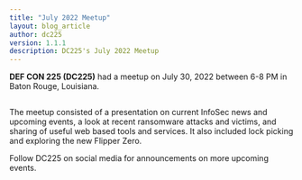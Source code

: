```yaml
---
title: "July 2022 Meetup"
layout: blog_article
author: dc225
version: 1.1.1
description: DC225's July 2022 Meetup
---
```


**DEF CON 225 (DC225)** had a meetup on July 30, 2022 between 6-8 PM in Baton Rouge, Louisiana.

<a href="/assets/photos/202207-meetup.jpg">
<img src="data:image/gif;base64,R0lGODlhAQABAIAAAAAAAP///yH5BAEAAAAALAAAAAABAAEAAAIBRAA7" data-original="/assets/photos/202207-meetup.jpg" class="lazy img-responsive img-thumbnail" alt="Baton Rouge, DEF CON 225, Lock picking" border="0" /></a>

The meetup consisted of a presentation on current InfoSec news and upcoming events, a look at recent ransomware attacks and victims, and sharing of useful web based tools and services. It also included lock picking and exploring the new Flipper Zero.

Follow DC225 on social media for announcements on more upcoming events.
